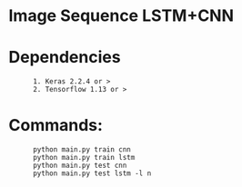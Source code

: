 # Image Sequence LSTM+CNN

# Dependencies
          1. Keras 2.2.4 or >
          2. Tensorflow 1.13 or >

# Commands:
          python main.py train cnn 
          python main.py train lstm 
          python main.py test cnn 
          python main.py test lstm -l n 
          
